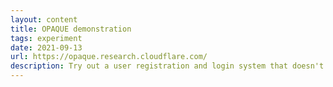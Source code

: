```yaml
---
layout: content
title: OPAQUE demonstration
tags: experiment
date: 2021-09-13
url: https://opaque.research.cloudflare.com/
description: Try out a user registration and login system that doesn't allow your plain-text password to leave the browser!
---
```

